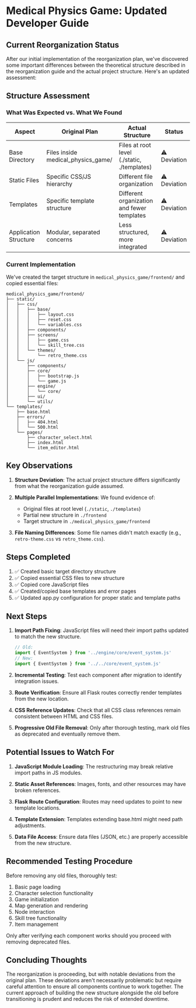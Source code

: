 # Medical Physics Game: Updated Developer Guide

## Current Reorganization Status

After our initial implementation of the reorganization plan, we've discovered some important differences between the theoretical structure described in the reorganization guide and the actual project structure. Here's an updated assessment:

## Structure Assessment

### What Was Expected vs. What We Found

| Aspect | Original Plan | Actual Structure | Status |
|--------|---------------|-----------------|--------|
| Base Directory | Files inside medical_physics_game/ | Files at root level (./static, ./templates) | ⚠️ Deviation |
| Static Files | Specific CSS/JS hierarchy | Different file organization | ⚠️ Deviation |
| Templates | Specific template structure | Different organization and fewer templates | ⚠️ Deviation |
| Application Structure | Modular, separated concerns | Less structured, more integrated | ⚠️ Deviation |

### Current Implementation

We've created the target structure in `medical_physics_game/frontend/` and copied essential files:

```
medical_physics_game/frontend/
├── static/
│   ├── css/
│   │   ├── base/
│   │   │   ├── layout.css
│   │   │   ├── reset.css
│   │   │   └── variables.css
│   │   ├── components/
│   │   ├── screens/
│   │   │   ├── game.css
│   │   │   └── skill_tree.css
│   │   └── themes/
│   │       └── retro_theme.css
│   └── js/
│       ├── components/
│       ├── core/
│       │   ├── bootstrap.js
│       │   └── game.js
│       ├── engine/
│       │   └── core/
│       ├── ui/
│       └── utils/
└── templates/
    ├── base.html
    ├── errors/
    │   ├── 404.html
    │   └── 500.html
    └── pages/
        ├── character_select.html
        ├── index.html
        └── item_editor.html
```

## Key Observations

1. **Structure Deviation**: The actual project structure differs significantly from what the reorganization guide assumed.

2. **Multiple Parallel Implementations**: We found evidence of:
   - Original files at root level (`./static`, `./templates`)
   - Partial new structure in `./frontend`
   - Target structure in `./medical_physics_game/frontend`

3. **File Naming Differences**: Some file names didn't match exactly (e.g., `retro-theme.css` vs `retro_theme.css`).

## Steps Completed

1. ✅ Created basic target directory structure
2. ✅ Copied essential CSS files to new structure
3. ✅ Copied core JavaScript files
4. ✅ Created/copied base templates and error pages
5. ✅ Updated app.py configuration for proper static and template paths

## Next Steps

1. **Import Path Fixing**: JavaScript files will need their import paths updated to match the new structure.
   ```javascript
   // Old: 
   import { EventSystem } from '../engine/core/event_system.js'
   // New:
   import { EventSystem } from '../../core/event_system.js'
   ```

2. **Incremental Testing**: Test each component after migration to identify integration issues.

3. **Route Verification**: Ensure all Flask routes correctly render templates from the new location.

4. **CSS Reference Updates**: Check that all CSS class references remain consistent between HTML and CSS files.

5. **Progressive Old File Removal**: Only after thorough testing, mark old files as deprecated and eventually remove them.

## Potential Issues to Watch For

1. **JavaScript Module Loading**: The restructuring may break relative import paths in JS modules.

2. **Static Asset References**: Images, fonts, and other resources may have broken references.

3. **Flask Route Configuration**: Routes may need updates to point to new template locations.

4. **Template Extension**: Templates extending base.html might need path adjustments.

5. **Data File Access**: Ensure data files (JSON, etc.) are properly accessible from the new structure.

## Recommended Testing Procedure

Before removing any old files, thoroughly test:

1. Basic page loading
2. Character selection functionality
3. Game initialization
4. Map generation and rendering
5. Node interaction
6. Skill tree functionality
7. Item management

Only after verifying each component works should you proceed with removing deprecated files.

## Concluding Thoughts

The reorganization is proceeding, but with notable deviations from the original plan. These deviations aren't necessarily problematic but require careful attention to ensure all components continue to work together. The current approach of building the new structure alongside the old before transitioning is prudent and reduces the risk of extended downtime.